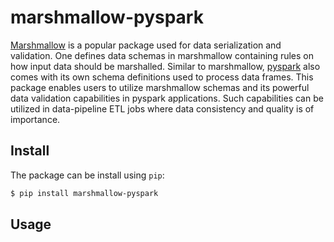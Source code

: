 # marshmallow-pyspark

[Marshmallow]() is a popular package used for data serialization and validation. One defines data schemas in marshmallow 
containing rules on how input data should be marshalled. Similar to marshmallow, [pyspark]() also comes with its own schema 
definitions used to process data frames. This package enables users to utilize marshmallow schemas and its powerful data
 validation capabilities in pyspark applications. Such capabilities can be utilized in data-pipeline ETL jobs where data 
 consistency and quality is of importance.

## Install

The package can be install using `pip`:
```bash
$ pip install marshmallow-pyspark
```

## Usage
